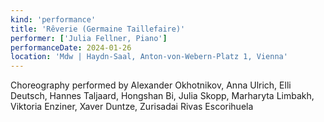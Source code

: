 ```yaml
---
kind: 'performance'
title: 'Rêverie (Germaine Taillefaire)'
performer: ['Julia Fellner, Piano']
performanceDate: 2024-01-26
location: 'Mdw | Haydn-Saal, Anton-von-Webern-Platz 1, Vienna'
---
```

Choreography performed by Alexander Okhotnikov, Anna Ulrich, Elli Deutsch, Hannes Taljaard, Hongshan Bi, Julia Skopp, Marharyta Limbakh, Viktoria Enziner, Xaver Duntze, Zurisadai Rivas Escorihuela